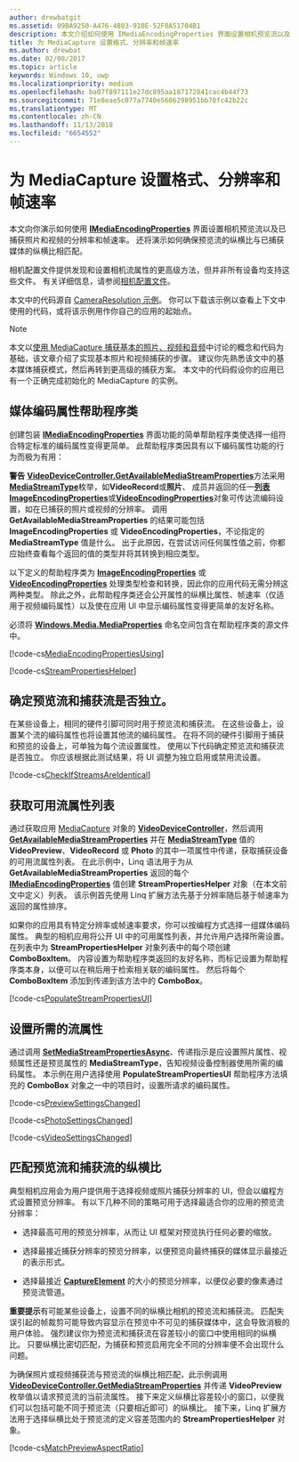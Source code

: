 ```yaml
---
author: drewbatgit
ms.assetid: 09BA9250-A476-4803-910E-52F0A51704B1
description: 本文介绍如何使用 IMediaEncodingProperties 界面设置相机预览流以及已捕获照片和视频的分辨率和帧速率。
title: 为 MediaCapture 设置格式、分辨率和帧速率
ms.author: drewbat
ms.date: 02/08/2017
ms.topic: article
keywords: Windows 10, uwp
ms.localizationpriority: medium
ms.openlocfilehash: ba07f897111e27dc895aa187172841cac4b44f73
ms.sourcegitcommit: 71e8eae5c077a7740e5606298951bb78fc42b22c
ms.translationtype: MT
ms.contentlocale: zh-CN
ms.lasthandoff: 11/13/2018
ms.locfileid: "6654552"
---
```

# <a name="set-format-resolution-and-frame-rate-for-mediacapture"></a>为 MediaCapture 设置格式、分辨率和帧速率



本文向你演示如何使用 [**IMediaEncodingProperties**](https://msdn.microsoft.com/library/windows/apps/hh701011) 界面设置相机预览流以及已捕获照片和视频的分辨率和帧速率。 还将演示如何确保预览流的纵横比与已捕获媒体的纵横比相匹配。

相机配置文件提供发现和设置相机流属性的更高级方法，但并非所有设备均支持这些文件。 有关详细信息，请参阅[相机配置文件](camera-profiles.md)。

本文中的代码源自 [CameraResolution 示例](http://go.microsoft.com/fwlink/p/?LinkId=624252&clcid=0x409)。 你可以下载该示例以查看上下文中使用的代码，或将该示例用作你自己的应用的起始点。

> [!NOTE] 
> 本文以[使用 MediaCapture 捕获基本的照片、视频和音频](basic-photo-video-and-audio-capture-with-MediaCapture.md)中讨论的概念和代码为基础，该文章介绍了实现基本照片和视频捕获的步骤。 建议你先熟悉该文中的基本媒体捕获模式，然后再转到更高级的捕获方案。 本文中的代码假设你的应用已有一个正确完成初始化的 MediaCapture 的实例。

## <a name="a-media-encoding-properties-helper-class"></a>媒体编码属性帮助程序类

创建包装 [**IMediaEncodingProperties**](https://msdn.microsoft.com/library/windows/apps/hh701011) 界面功能的简单帮助程序类使选择一组符合特定标准的编码属性变得更简单。 此帮助程序类因具有以下编码属性功能的行为而极为有用：

**警告** [**VideoDeviceController.GetAvailableMediaStreamProperties**](https://msdn.microsoft.com/library/windows/apps/br211994)方法采用[**MediaStreamType**](https://msdn.microsoft.com/library/windows/apps/br226640)枚举，如**VideoRecord**或**照片**、 成员并返回的任一[**列表ImageEncodingProperties**](https://msdn.microsoft.com/library/windows/apps/hh700993)或[**VideoEncodingProperties**](https://msdn.microsoft.com/library/windows/apps/hh701217)对象可传达流编码设置，如在已捕获的照片或视频的分辨率。 调用 **GetAvailableMediaStreamProperties** 的结果可能包括 **ImageEncodingProperties** 或 **VideoEncodingProperties**，不论指定的 **MediaStreamType** 值是什么。 出于此原因，在尝试访问任何属性值之前，你都应始终查看每个返回的值的类型并将其转换到相应类型。

以下定义的帮助程序类为 [**ImageEncodingProperties**](https://msdn.microsoft.com/library/windows/apps/hh700993) 或 [**VideoEncodingProperties**](https://msdn.microsoft.com/library/windows/apps/hh701217) 处理类型检查和转换，因此你的应用代码无需分辨这两种类型。 除此之外，此帮助程序类还会公开属性的纵横比属性、帧速率（仅适用于视频编码属性）以及使在应用 UI 中显示编码属性变得更简单的友好名称。

必须将 [**Windows.Media.MediaProperties**](https://msdn.microsoft.com/library/windows/apps/hh701296) 命名空间包含在帮助程序类的源文件中。

[!code-cs[MediaEncodingPropertiesUsing](./code/BasicMediaCaptureWin10/cs/MainPage.xaml.cs#SnippetMediaEncodingPropertiesUsing)]

[!code-cs[StreamPropertiesHelper](./code/BasicMediaCaptureWin10/cs/StreamPropertiesHelper.cs#SnippetStreamPropertiesHelper)]

## <a name="determine-if-the-preview-and-capture-streams-are-independent"></a>确定预览流和捕获流是否独立。

在某些设备上，相同的硬件引脚可同时用于预览流和捕获流。 在这些设备上，设置某个流的编码属性也将设置其他流的编码属性。 在将不同的硬件引脚用于捕获和预览的设备上，可单独为每个流设置属性。 使用以下代码确定预览流和捕获流是否独立。 你应该根据此测试结果，将 UI 调整为独立启用或禁用流设置。

[!code-cs[CheckIfStreamsAreIdentical](./code/BasicMediaCaptureWin10/cs/MainPage.xaml.cs#SnippetCheckIfStreamsAreIdentical)]

## <a name="get-a-list-of-available-stream-properties"></a>获取可用流属性列表

通过获取应用 [MediaCapture](https://msdn.microsoft.com/library/windows/apps/br226825) 对象的 [**VideoDeviceController**](capture-photos-and-video-with-mediacapture.md)，然后调用 [**GetAvailableMediaStreamProperties**](https://msdn.microsoft.com/library/windows/apps/br211994) 并在 [**MediaStreamType**](https://msdn.microsoft.com/library/windows/apps/br226640) 值的 **VideoPreview**、**VideoRecord** 或 **Photo** 的其中一项属性中传递，获取捕获设备的可用流属性列表。 在此示例中，Linq 语法用于为从 **GetAvailableMediaStreamProperties** 返回的每个 [**IMediaEncodingProperties**](https://msdn.microsoft.com/library/windows/apps/hh701011) 值创建 **StreamPropertiesHelper** 对象（在本文前文中定义）列表。 该示例首先使用 Linq 扩展方法先基于分辨率随后基于帧速率为返回的属性排序。

如果你的应用具有特定分辨率或帧速率要求，你可以按编程方式选择一组媒体编码属性。 典型的相机应用将公开 UI 中的可用属性列表，并允许用户选择所需设置。 在列表中为 **StreamPropertiesHelper** 对象列表中的每个项创建 **ComboBoxItem**。 内容设置为帮助程序类返回的友好名称，而标记设置为帮助程序类本身，以便可以在稍后用于检索相关联的编码属性。 然后将每个 **ComboBoxItem** 添加到传递到该方法中的 **ComboBox**。

[!code-cs[PopulateStreamPropertiesUI](./code/BasicMediaCaptureWin10/cs/MainPage.xaml.cs#SnippetPopulateStreamPropertiesUI)]

## <a name="set-the-desired-stream-properties"></a>设置所需的流属性

通过调用 [**SetMediaStreamPropertiesAsync**](https://msdn.microsoft.com/library/windows/apps/hh700895)、传递指示是应设置照片属性、视频属性还是预览属性的 **MediaStreamType**，告知视频设备控制器使用所需的编码属性。 本示例在用户选择使用 **PopulateStreamPropertiesUI** 帮助程序方法填充的 **ComboBox** 对象之一中的项目时，设置所请求的编码属性。

[!code-cs[PreviewSettingsChanged](./code/BasicMediaCaptureWin10/cs/MainPage.xaml.cs#SnippetPreviewSettingsChanged)]

[!code-cs[PhotoSettingsChanged](./code/BasicMediaCaptureWin10/cs/MainPage.xaml.cs#SnippetPhotoSettingsChanged)]

[!code-cs[VideoSettingsChanged](./code/BasicMediaCaptureWin10/cs/MainPage.xaml.cs#SnippetVideoSettingsChanged)]

## <a name="match-the-aspect-ratio-of-the-preview-and-capture-streams"></a>匹配预览流和捕获流的纵横比

典型相机应用会为用户提供用于选择视频或照片捕获分辨率的 UI，但会以编程方式设置预览分辨率。 有以下几种不同的策略可用于选择最适合你的应用的预览流分辨率：

-   选择最高可用的预览分辨率，从而让 UI 框架对预览执行任何必要的缩放。

-   选择最接近捕获分辨率的预览分辨率，以便预览向最终捕获的媒体显示最接近的表示形式。

-   选择最接近 [**CaptureElement**](https://msdn.microsoft.com/library/windows/apps/br209278) 的大小的预览分辨率，以便仅必要的像素通过预览流管道。

**重要提示**有可能某些设备上，设置不同的纵横比相机的预览流和捕获流。 匹配失误引起的帧裁剪可能导致内容显示在预览中不可见的捕获媒体中，这会导致消极的用户体验。 强烈建议你为预览流和捕获流在容差较小的窗口中使用相同的纵横比。 只要纵横比密切匹配，为捕获和预览启用完全不同的分辨率便不会出现什么问题。


为确保照片或视频捕获流与预览流的纵横比相匹配，此示例调用 [**VideoDeviceController.GetMediaStreamProperties**](https://msdn.microsoft.com/library/windows/apps/br211995) 并传递 **VideoPreview** 枚举值以请求预览流的当前流属性。 接下来定义纵横比容差较小的窗口，以便我们可以包括可能不同于预览流（只要相近即可）的纵横比。 接下来，Linq 扩展方法用于选择纵横比处于预览流的定义容差范围内的 **StreamPropertiesHelper** 对象。

[!code-cs[MatchPreviewAspectRatio](./code/BasicMediaCaptureWin10/cs/MainPage.xaml.cs#SnippetMatchPreviewAspectRatio)]

 

 




